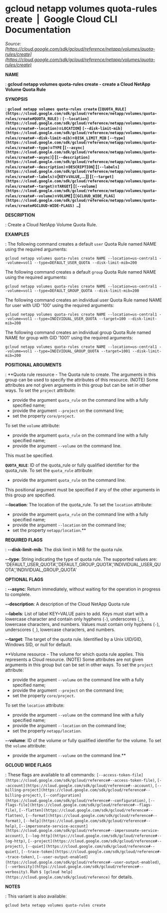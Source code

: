 # gcloud netapp volumes quota-rules create  |  Google Cloud CLI Documentation

*Source: [https://cloud.google.com/sdk/gcloud/reference/netapp/volumes/quota-rules/create](https://cloud.google.com/sdk/gcloud/reference/netapp/volumes/quota-rules/create)*

**NAME**

: **gcloud netapp volumes quota-rules create - create a Cloud NetApp Volume Quota Rule**

**SYNOPSIS**

: **`gcloud netapp volumes quota-rules create` (`[QUOTA_RULE](https://cloud.google.com/sdk/gcloud/reference/netapp/volumes/quota-rules/create#QUOTA_RULE)` : `[--location](https://cloud.google.com/sdk/gcloud/reference/netapp/volumes/quota-rules/create#--location)`=`LOCATION`) `[--disk-limit-mib](https://cloud.google.com/sdk/gcloud/reference/netapp/volumes/quota-rules/create#--disk-limit-mib)`=`DISK_LIMIT_MIB` `[--type](https://cloud.google.com/sdk/gcloud/reference/netapp/volumes/quota-rules/create#--type)`=`TYPE` [`[--async](https://cloud.google.com/sdk/gcloud/reference/netapp/volumes/quota-rules/create#--async)`] [`[--description](https://cloud.google.com/sdk/gcloud/reference/netapp/volumes/quota-rules/create#--description)`=`DESCRIPTION`] [`[--labels](https://cloud.google.com/sdk/gcloud/reference/netapp/volumes/quota-rules/create#--labels)`=[`KEY`=`VALUE`,…]] [`[--target](https://cloud.google.com/sdk/gcloud/reference/netapp/volumes/quota-rules/create#--target)`=`TARGET`] [`[--volume](https://cloud.google.com/sdk/gcloud/reference/netapp/volumes/quota-rules/create#--volume)`=`VOLUME`] [`[GCLOUD_WIDE_FLAG](https://cloud.google.com/sdk/gcloud/reference/netapp/volumes/quota-rules/create#GCLOUD-WIDE-FLAGS) …`]**

**DESCRIPTION**

: Create a Cloud NetApp Volume Quota Rule.

**EXAMPLES**

: The following command creates a default `user` Quota Rule named NAME
using the required arguments:

```
gcloud netapp volumes quota-rules create NAME --location=us-central1 --volume=vol1 --type=DEFAULT_USER_QUOTA --disk-limit-mib=200
```

The following command creates a default `group` Quota Rule named NAME
using the required arguments:

```
gcloud netapp volumes quota-rules create NAME --location=us-central1 --volume=vol1 --type=DEFAULT_GROUP_QUOTA --disk-limit-mib=200
```

The following command creates an individual user Quota Rule named NAME for user
with UID '100' using the required arguments:

```
gcloud netapp volumes quota-rules create NAME --location=us-central1 --volume=vol1 --type=INDIVIDUAL_USER_QUOTA --target=100 --disk-limit-mib=200
```

The following command creates an individual group Quota Rule named NAME for
group with GID '1001' using the required arguments:

```
gcloud netapp volumes quota-rules create NAME --location=us-central1 --volume=vol1 --type=INDIVIDUAL_GROUP_QUOTA --target=1001 --disk-limit-mib=200
```

**POSITIONAL ARGUMENTS**

: **Quota rule resource - The Quota rule to create. The arguments in this group can
be used to specify the attributes of this resource. (NOTE) Some attributes are
not given arguments in this group but can be set in other ways.
To set the `project` attribute:

- provide the argument `quota_rule` on the command line with a fully
specified name;
- provide the argument `--project` on the command line;
- set the property `core/project`.

To set the `volume` attribute:

- provide the argument `quota_rule` on the command line with a fully
specified name;
- provide the argument `--volume` on the command line.

This must be specified.

**`QUOTA_RULE`**:
ID of the quota_rule or fully qualified identifier for the quota_rule.
To set the `quota_rule` attribute:

- provide the argument `quota_rule` on the command line.

This positional argument must be specified if any of the other arguments in this
group are specified.

**--location**:
The location of the quota_rule.
To set the `location` attribute:

- provide the argument `quota_rule` on the command line with a fully
specified name;
- provide the argument `--location` on the command line;
- set the property `netapp/location`.**

**REQUIRED FLAGS**

: **--disk-limit-mib**:
The disk limit in MiB for the quota rule.

**--type**:
String indicating the type of quota rule. The supported values are:
'DEFAULT_USER_QUOTA','DEFAULT_GROUP_QUOTA','INDIVIDUAL_USER_QUOTA','INDIVIDUAL_GROUP_QUOTA'

**OPTIONAL FLAGS**

: **--async**:
Return immediately, without waiting for the operation in progress to complete.

**--description**:
A description of the Cloud NetApp Quota rule

**--labels**:
List of label KEY=VALUE pairs to add.
Keys must start with a lowercase character and contain only hyphens
(`-`), underscores (`_`), lowercase characters, and
numbers. Values must contain only hyphens (`-`), underscores
(`_`), lowercase characters, and numbers.

**--target**:
The target of the quota rule. Identified by a Unix UID/GID, Windows SID, or null
for default.

**Volume resource - The volume for which quota rule applies. This represents a
Cloud resource. (NOTE) Some attributes are not given arguments in this group but
can be set in other ways.
To set the `project` attribute:

- provide the argument `--volume` on the command line with a fully
specified name;
- provide the argument `--project` on the command line;
- set the property `core/project`.

To set the `location` attribute:

- provide the argument `--volume` on the command line with a fully
specified name;
- provide the argument `--location` on the command line;
- set the property `netapp/location`.

**--volume**:
ID of the volume or fully qualified identifier for the volume.
To set the `volume` attribute:

- provide the argument `--volume` on the command line.**

**GCLOUD WIDE FLAGS**

: These flags are available to all commands: `[--access-token-file](https://cloud.google.com/sdk/gcloud/reference#--access-token-file)`,
`[--account](https://cloud.google.com/sdk/gcloud/reference#--account)`, `[--billing-project](https://cloud.google.com/sdk/gcloud/reference#--billing-project)`,
`[--configuration](https://cloud.google.com/sdk/gcloud/reference#--configuration)`,
`[--flags-file](https://cloud.google.com/sdk/gcloud/reference#--flags-file)`,
`[--flatten](https://cloud.google.com/sdk/gcloud/reference#--flatten)`, `[--format](https://cloud.google.com/sdk/gcloud/reference#--format)`, `[--help](https://cloud.google.com/sdk/gcloud/reference#--help)`, `[--impersonate-service-account](https://cloud.google.com/sdk/gcloud/reference#--impersonate-service-account)`,
`[--log-http](https://cloud.google.com/sdk/gcloud/reference#--log-http)`,
`[--project](https://cloud.google.com/sdk/gcloud/reference#--project)`, `[--quiet](https://cloud.google.com/sdk/gcloud/reference#--quiet)`, `[--trace-token](https://cloud.google.com/sdk/gcloud/reference#--trace-token)`, `[--user-output-enabled](https://cloud.google.com/sdk/gcloud/reference#--user-output-enabled)`,
`[--verbosity](https://cloud.google.com/sdk/gcloud/reference#--verbosity)`.
Run `$ [gcloud help](https://cloud.google.com/sdk/gcloud/reference)` for details.

**NOTES**

: This variant is also available:

```
gcloud beta netapp volumes quota-rules create
```